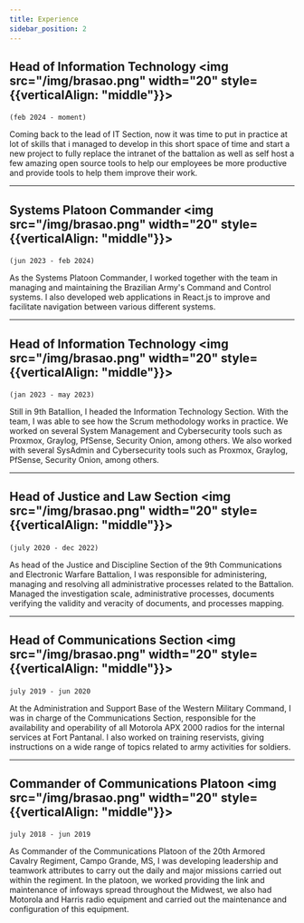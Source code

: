 ```yaml
---
title: Experience
sidebar_position: 2
---
```


## Head of Information Technology <img src="/img/brasao.png" width="20" style={{verticalAlign: "middle"}}></img>

`(feb 2024 - moment)`

Coming back to the lead of IT Section, now it was time to put in practice at lot of skills that i managed to develop in this short space of time and start a new project to fully replace the intranet of the battalion as well as self host a few amazing open source tools to help our employees be more productive and provide tools to help them improve their work.

---

## Systems Platoon Commander <img src="/img/brasao.png" width="20" style={{verticalAlign: "middle"}}></img>
`(jun 2023 - feb 2024)`

As the Systems Platoon Commander, I worked together with the team in managing and maintaining the Brazilian Army's Command and Control systems. I also developed web applications in React.js to improve and facilitate navigation between various different systems.

---

## Head of Information Technology <img src="/img/brasao.png" width="20" style={{verticalAlign: "middle"}}></img>
`(jan 2023 - may 2023)`

Still in 9th Batallion, I headed the Information Technology Section. With the team, I was able to see how the Scrum methodology works in practice. We worked on several System Management and Cybersecurity tools such as Proxmox, Graylog, PfSense, Security Onion, among others. We also worked with several SysAdmin and Cybersecurity tools such as Proxmox, Graylog, PfSense, Security Onion, among others.

---

## Head of Justice and Law Section <img src="/img/brasao.png" width="20" style={{verticalAlign: "middle"}}></img>
`(july 2020 - dec 2022)`

As head of the Justice and Discipline Section of the 9th Communications and Electronic Warfare Battalion, I was responsible for administering, managing and resolving all administrative processes related to the Battalion. Managed the investigation scale, administrative processes, documents verifying the validity and veracity of documents, and processes mapping.

---

## Head of Communications Section <img src="/img/brasao.png" width="20" style={{verticalAlign: "middle"}}></img>
`july 2019 - jun 2020`

At the Administration and Support Base of the Western Military Command, I was in charge of the Communications Section, responsible for the availability and operability of all Motorola APX 2000 radios for the internal services at Fort Pantanal. I also worked on training reservists, giving instructions on a wide range of topics related to army activities for soldiers.

---

## Commander of Communications Platoon <img src="/img/brasao.png" width="20" style={{verticalAlign: "middle"}}></img>
`july 2018 - jun 2019`

As Commander of the Communications Platoon of the 20th Armored Cavalry Regiment, Campo Grande, MS, I was developing leadership and teamwork attributes to carry out the daily and major missions carried out within the regiment. In the platoon, we worked providing the link and maintenance of infoways spread throughout the Midwest, we also had Motorola and Harris radio equipment and carried out the maintenance and configuration of this equipment.